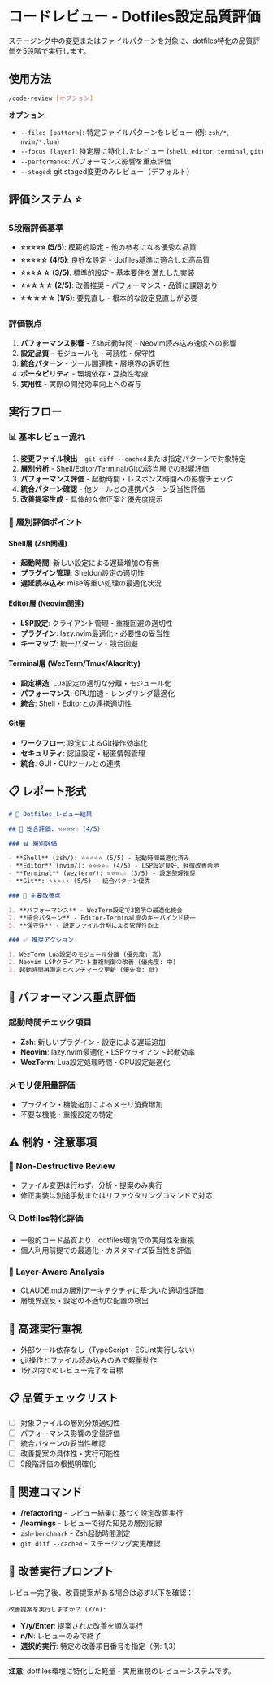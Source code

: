 # コードレビュー - Dotfiles設定品質評価

ステージング中の変更またはファイルパターンを対象に、dotfiles特化の品質評価を5段階で実行します。

## 使用方法

```bash
/code-review [オプション]
```

**オプション**:

- `--files [pattern]`: 特定ファイルパターンをレビュー (例: `zsh/*`, `nvim/*.lua`)
- `--focus [layer]`: 特定層に特化したレビュー (`shell`, `editor`, `terminal`, `git`)
- `--performance`: パフォーマンス影響を重点評価
- `--staged`: git staged変更のみレビュー（デフォルト）

## 評価システム ⭐️

### 5段階評価基準

- **⭐️⭐️⭐️⭐️⭐️ (5/5)**: 模範的設定 - 他の参考になる優秀な品質
- **⭐️⭐️⭐️⭐️☆ (4/5)**: 良好な設定 - dotfiles基準に適合した高品質
- **⭐️⭐️⭐️☆☆ (3/5)**: 標準的設定 - 基本要件を満たした実装
- **⭐️⭐️☆☆☆ (2/5)**: 改善推奨 - パフォーマンス・品質に課題あり
- **⭐️☆☆☆☆ (1/5)**: 要見直し - 根本的な設定見直しが必要

### 評価観点

1. **パフォーマンス影響** - Zsh起動時間・Neovim読み込み速度への影響
2. **設定品質** - モジュール化・可読性・保守性
3. **統合パターン** - ツール間連携・層境界の適切性
4. **ポータビリティ** - 環境依存・互換性考慮
5. **実用性** - 実際の開発効率向上への寄与

## 実行フロー

### 📊 基本レビュー流れ

1. **変更ファイル検出** - `git diff --cached`または指定パターンで対象特定
2. **層別分析** - Shell/Editor/Terminal/Gitの該当層での影響評価
3. **パフォーマンス評価** - 起動時間・レスポンス時間への影響チェック
4. **統合パターン確認** - 他ツールとの連携パターン妥当性評価
5. **改善提案生成** - 具体的な修正案と優先度提示

### 🎯 層別評価ポイント

#### Shell層 (Zsh関連)

- **起動時間**: 新しい設定による遅延増加の有無
- **プラグイン管理**: Sheldon設定の適切性
- **遅延読み込み**: mise等重い処理の最適化状況

#### Editor層 (Neovim関連)

- **LSP設定**: クライアント管理・重複回避の適切性
- **プラグイン**: lazy.nvim最適化・必要性の妥当性
- **キーマップ**: 統一パターン・競合回避

#### Terminal層 (WezTerm/Tmux/Alacritty)

- **設定構造**: Lua設定の適切な分離・モジュール化
- **パフォーマンス**: GPU加速・レンダリング最適化
- **統合**: Shell・Editorとの連携適切性

#### Git層

- **ワークフロー**: 設定によるGit操作効率化
- **セキュリティ**: 認証設定・秘匿情報管理
- **統合**: GUI・CUIツールとの連携

## 📋 レポート形式

```markdown
# 📝 Dotfiles レビュー結果

## 🌟 総合評価: ⭐️⭐️⭐️⭐️☆ (4/5)

### 📊 層別評価

- **Shell** (zsh/): ⭐️⭐️⭐️⭐️⭐️ (5/5) - 起動時間最適化済み
- **Editor** (nvim/): ⭐️⭐️⭐️⭐️☆ (4/5) - LSP設定良好、軽微改善余地
- **Terminal** (wezterm/): ⭐️⭐️⭐️☆☆ (3/5) - 設定整理推奨
- **Git**: ⭐️⭐️⭐️⭐️⭐️ (5/5) - 統合パターン優秀

### 🎯 主要改善点

1. **パフォーマンス** - WezTerm設定で3箇所の最適化機会
2. **統合パターン** - Editor-Terminal間のキーバインド統一
3. **保守性** - 設定ファイル分割による管理性向上

### ✅ 推奨アクション

1. WezTerm Lua設定のモジュール分離 (優先度: 高)
2. Neovim LSPクライアント重複制御の改善 (優先度: 中)
3. 起動時間再測定とベンチマーク更新 (優先度: 低)
```

## 🔧 パフォーマンス重点評価

### 起動時間チェック項目

- **Zsh**: 新しいプラグイン・設定による遅延追加
- **Neovim**: lazy.nvim最適化・LSPクライアント起動効率
- **WezTerm**: Lua設定処理時間・GPU設定最適化

### メモリ使用量評価

- プラグイン・機能追加によるメモリ消費増加
- 不要な機能・重複設定の特定

## ⚠️ 制約・注意事項

### 🎯 Non-Destructive Review

- ファイル変更は行わず、分析・提案のみ実行
- 修正実装は別途手動またはリファクタリングコマンドで対応

### 🔍 Dotfiles特化評価

- 一般的コード品質より、dotfiles環境での実用性を重視
- 個人利用前提での最適化・カスタマイズ妥当性を評価

### 📝 Layer-Aware Analysis

- CLAUDE.mdの層別アーキテクチャに基づいた適切性評価
- 層境界違反・設定の不適切な配置の検出

## 🚀 高速実行重視

- 外部ツール依存なし（TypeScript・ESLint実行しない）
- git操作とファイル読み込みのみで軽量動作
- 1分以内でのレビュー完了を目標

## 📋 品質チェックリスト

- [ ] 対象ファイルの層別分類適切性
- [ ] パフォーマンス影響の定量評価
- [ ] 統合パターンの妥当性確認
- [ ] 改善提案の具体性・実行可能性
- [ ] 5段階評価の根拠明確化

## 🔗 関連コマンド

- **/refactoring** - レビュー結果に基づく設定改善実行
- **/learnings** - レビューで得た知見の層別記録
- `zsh-benchmark` - Zsh起動時間測定
- `git diff --cached` - ステージング変更確認

## 🚀 改善実行プロンプト

レビュー完了後、改善提案がある場合は必ず以下を確認：

```
改善提案を実行しますか？ (Y/n): 
```

- **Y/y/Enter**: 提案された改善を順次実行
- **n/N**: レビューのみで終了
- **選択的実行**: 特定の改善項目番号を指定（例: 1,3）

---

**注意**: dotfiles環境に特化した軽量・実用重視のレビューシステムです。

